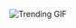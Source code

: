 ![Trending GIF](https://media0.giphy.com/media/v1.Y2lkPThiYjIxNzcyYWo5YXM2cWt2cGllc282NWxsZ3NqOHR0ZXJnMDBnbnpnYTMyZ2p2YiZlcD12MV9naWZzX3NlYXJjaCZjdD1n/rplvK3z0IzLqBxVJWk/giphy.gif)
